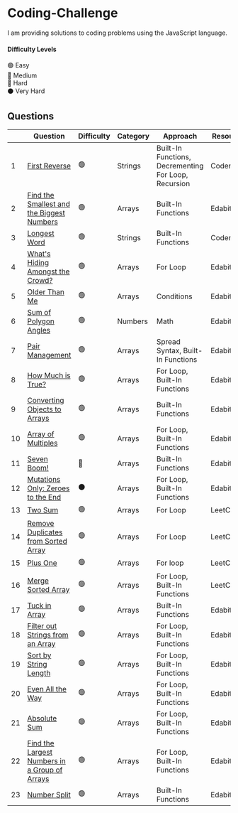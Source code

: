 # Coding-Challenge
I am providing solutions to coding problems using the JavaScript language.
#### Difficulty Levels

🟢 Easy  
🔵 Medium  
🔴 Hard  
⚫️ Very Hard

## Questions

| | Question                                                      | Difficulty | Category             | Approach                 |Resource|
|-| ------------------------------------------------------------- | ---------- | -------------------- | ------------------------ |-----|
|1| [First Reverse](First%20Reverse.md) |     🟢     | Strings             | Built-In Functions, Decrementing For Loop, Recursion  | Coderbyte|
|2| [Find the Smallest and the Biggest Numbers](Find%20the%20Smallest%20and%20Biggest%20Numbers.md)| 🟢| Arrays | Built-In Functions|Edabit|
|3| [Longest Word](Longest%20Word.md)                           |     🟢     |       Strings       | Built-In Functions  |Coderbyte|
|4| [What's Hiding Amongst the Crowd?](What's%20Hiding%20Amongst%20the%20Crowd%3F.md)  |     🟢     |       Arrays       | For Loop  |Edabit|
|5| [Older Than Me](Older%20Than%20Me.md)  |     🟢     |       Arrays       | Conditions  | Edabit|
|6|[Sum of Polygon Angles](Sum%20of%20Polygon%20Angles.md) |     🟢     |       Numbers       | Math  | Edabit|
|7|[Pair Management](Pair%20Management.md)  |     🟢     |       Arrays       | Spread Syntax, Built-In Functions  | Edabit|
|8|[How Much is True?](How%20Much%20is%20True%3F.md)  |     🟢     |       Arrays       |  For Loop, Built-In Functions | Edabit|
|9|[Converting Objects to Arrays](Converting%20Objects%20to%20Arrays.md)   |     🟢     |       Arrays       |  Built-In Functions |Edabit|
|10|[Array of Multiples](Array%20of%20Multiples.md)   |     🟢     |       Arrays       |  For Loop, Built-In Functions |Edabit|
|11|[Seven Boom!](Seven%20Boom!.md)   |     🔵   |       Arrays       |  Built-In Functions |Edabit|
|12|[Mutations Only: Zeroes to the End](https://github.com/Code1PK/Coding-Challenge/blob/main/Mutations%20Only:%20Zeroes%20to%20the%20End.md)|⚫️|Arrays|   For Loop, Built-In Functions |Edabit|
|13|[Two Sum](Two%20Sum.md)  |     🟢     |       Arrays       |  For Loop | LeetCode |
|14|[Remove Duplicates from Sorted Array](Remove%20Duplicates%20from%20Sorted%20Array.md)   |     🟢     |       Arrays       |  For Loop | LeetCode |
|15|[Plus One](Plus%20One.md)   |     🟢     |       Arrays       |  For loop | LeetCode |
|16|[Merge Sorted Array](Merge%20Sorted%20Array.md)   |     🟢     |       Arrays       |  For Loop, Built-In Functions | LeetCode |
|17|[Tuck in Array](Tuck%20in%20Array.md)   |     🟢     |       Arrays       |  Built-In Functions | Edabit|
|18|[Filter out Strings from an Array](Filter%20out%20Strings%20from%20an%20Array.md)   |     🟢     |       Arrays       |  For Loop, Built-In Functions | Edabit|
|19|[Sort by String Length](Sort%20by%20String%20Length.md)   |     🟢     |       Arrays       |  For Loop, Built-In Functions | Edabit|
|20|[Even All the Way](Even%20All%20the%20Way.md)   |     🟢     |       Arrays       |  For Loop, Built-In Functions | Edabit|
|21|[Absolute Sum](Absolute%20Sum.md)   |     🟢     |       Arrays       |  For Loop, Built-In Functions | Edabit|
|22|[Find the Largest Numbers in a Group of Arrays](Find%20the%20Largest%20Numbers%20in%20a%20Group%20of%20Arrays.md)   |     🟢     |       Arrays       |  For Loop, Built-In Functions | Edabit|
|23|[Number Split](Number%20Split.md)   |     🟢     |       Arrays       |  Built-In Functions | Edabit|
